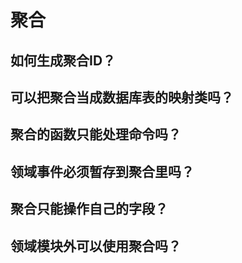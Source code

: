 # 聚合


## 如何生成聚合ID？


## 可以把聚合当成数据库表的映射类吗？


## 聚合的函数只能处理命令吗？


## 领域事件必须暂存到聚合里吗？


## 聚合只能操作自己的字段？



## 领域模块外可以使用聚合吗？

